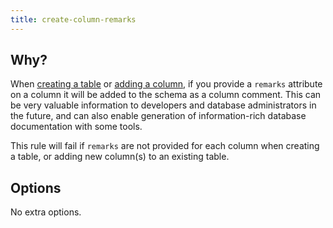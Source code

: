 ```yaml
---
title: create-column-remarks
---
```


## Why?

When [creating a table](https://www.liquibase.org/documentation/changes/create_table.html) or [adding a column](https://www.liquibase.org/documentation/changes/add_column.html), if you provide a `remarks` attribute on a column it will be added to the schema as a column comment. This can be very valuable information to developers and database administrators in the future, and can also enable generation of information-rich database documentation with some tools.

This rule will fail if `remarks` are not provided for each column when creating a table, or adding new column(s) to an existing table.

## Options

No extra options.
